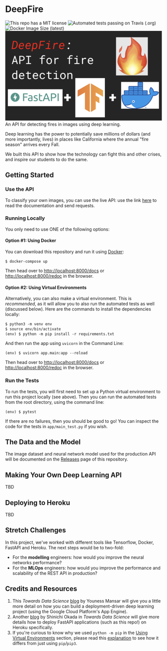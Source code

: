 # DeepFire
![This repo has a MIT license](https://img.shields.io/github/license/UPstartDeveloper/Fire-Detection-API)
![Automated tests passing on Travis (.org)](https://img.shields.io/travis/UPstartDeveloper/Fire-Detection-API)
![Docker Image Size (latest)](https://img.shields.io/docker/image-size/zainrazatheupstart/fire-classifier-api/latest?style=flat-square)
![Project cover image](./assets/cover.png)
An API for detecting fires in images using deep learning.

Deep learning has the power to potentially save millions of dollars (and more importantly, lives) in places like California where the annual "fire season" arrives every Fall.

We built this API to show how the technology can fight this and other crises, and inspire our students to do the same.

## Getting Started

### Use the API
To classify your own images, you can use the live API: use the link [here](https://fire-detection-api.herokuapp.com/docs) to read the documentation and send requests.

### Running Locally
You only need to use ONE of the following options:

#### Option #1: Using Docker
You can download this repository and run it using [Docker](https://www.docker.com/get-started):

```
$ docker-compose up
```

Then head over to [http://localhost:8000/docs](http://localhost:8000/docs) or [http://localhost:8000/redoc](http://localhost:8000/redoc) in the browser.

#### Option #2: Using Virtual Environments

Alternatively, you can also make a virtual environment. This is *recommended*, as it will allow you to also run the automated tests as well 
(discussed below). Here are the commands to install the dependencies locally:

```
$ python3 -m venv env  
$ source env/bin/activate 
(env) $ python -m pip install -r requirements.txt
```
And then run the app using `uvicorn` in the Command Line:
```
(env) $ uvicorn app.main:app --reload  
```
Then head over to [http://localhost:8000/docs](http://localhost:8000/docs) or [http://localhost:8000/redoc](http://localhost:8000/redoc) in the browser.

### Run the Tests
To run the tests, you will first need to set up a Python virtual environment to run this project locally (see above). Then you can run the automated tests from the root directory, using the command line:
```
(env) $ pytest
```
If there are no failures, then you should be good to go!
You can inspect the code for the tests in `app/main_test.py` if you wish.

## The Data and the Model
The image dataset and neural network model used for the production API will be documented on the [Releases](https://github.com/UPstartDeveloper/Fire-Detection-API/releases) page of this repository.

## Making Your Own Deep Learning API

TBD

## Deploying to Heroku

TBD
## Stretch Challenges

In this project, we've worked with different tools like Tensorflow, Docker, FastAPI and Heroku. The next steps would be to two-fold:

- For the **modelling** engineers: how would you improve the neural networks performance?
- For the **MLOps** engineers: how would you improve the performance and scalability of the REST API in production?

## Credits and Resources
1. This *Towards Data Science* [blog](https://towardsdatascience.com/a-step-by-step-tutorial-to-build-and-deploy-an-image-classification-api-95fa449f0f6a) by Youness Mansar will give you a little more detail on how you can build a deployment-driven deep learning project (using the Google Cloud Platform's App Engine).
2. Another [blog](https://towardsdatascience.com/how-to-deploy-your-fastapi-app-on-heroku-for-free-8d4271a4ab9#beb1) by  Shinichi Okada in *Towards Data Science* will give more details how to deploy FastAPI applications (such as this repo!) on Heroku specifically.
3. If you're curious to know why we used `python -m pip` in the [Using Virtual Environments](#using-virtual-environments) section, please read this [explanation](https://snarky.ca/why-you-should-use-python-m-pip/) to see how it differs from just using `pip`/`pip3`.
